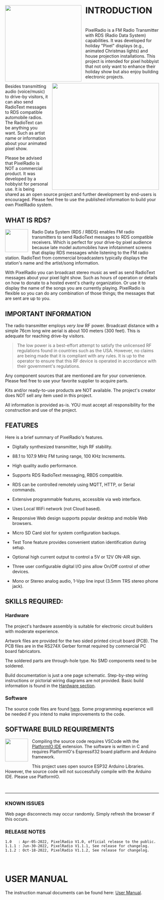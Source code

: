 # <img style="padding-right: 10px; padding-bottom: 5px;" align="left" src="./docs/Images/RadioLogo300.gif" width="250">

# INTRODUCTION

# <img style="padding-left: 10px; padding-bottom: 5px;" align="right" src="./docs/Images/beautyShot2_1200.png" width="350">

PixelRadio is a FM Radio Transmitter with RDS (Radio Data System) capabilities.
It was developed for holiday "Pixel" displays (e.g., animated Christmas lights) and house projection installations.
This project is intended for pixel hobbyist that not only want to enhance their holiday show but also enjoy building electronic projects.

Besides transmitting audio (voice/music) to drive-by visitors, it can also send RadioText messages to RDS compatible automobile radios.
The RadioText can be anything you want. Such as artist name or information about your animated pixel show.

Please be advised that PixelRadio is NOT a commercial product.
It was developed by a hobbyist for personal use.
It is being shared as an open source project and further development by end-users is encouraged.
Please feel free to use the published information to build your own PixelRadio system.

## WHAT IS RDS?

<img style="padding-right: 10px; padding-bottom: 5px;" align="left" src="./docs/Images/rds_logo1_325.png" width="75">

Radio Data System (RDS / RBDS) enables FM radio transmitters to send RadioText messages to RDS compatible receivers.
Which is perfect for your drive-by pixel audience because late model automobiles have infotainment screens that display RDS messages while listening to the FM radio station.
RadioText from commercial broadcasters typically displays the station's name and the artist/song information.

With PixelRadio you can broadcast stereo music as well as send RadioText messages about your pixel light show.
Such as hours of operation or details on how to donate to a hosted event's charity organization.
Or use it to display the name of the songs you are currently playing.
PixelRadio is flexible so you can do any combination of those things; the messages that are sent are up to you.

## IMPORTANT INFORMATION

The radio transmitter employs *very low* RF power.
Broadcast distance with a simple 76cm long wire aerial is about 100 meters (300 feet).
This is adequate for reaching drive-by visitors.

>The low power is a best-effort attempt to satisfy the unlicensed RF regulations found in countries such as the USA.
>However, no claims are being made that it is compliant with any rules.
>It is up to the operator to ensure that this RF device is operated in accordance with their government's regulations.

Any component sources that are mentioned are for your convenience. Please feel free to use your favorite supplier to acquire parts.

Kits and/or ready-to-use products are NOT available.
The project's creator does NOT sell any item used in this project.

All information is provided as-is.
YOU must accept all responsibility for the construction and use of the project.


## FEATURES

Here is a brief summary of PixelRadio's features.

* Digitally synthesized transmitter, high RF stability.

* 88.1 to 107.9 MHz FM tuning range, 100 KHz Increments.

* High quality audio performance.

* Supports RDS RadioText messaging, RBDS compatible.

* RDS can be controlled remotely using MQTT, HTTP, or Serial commands.

* Extensive programmable features, accessible via web interface.

* Uses Local WiFi network (not Cloud based).

* Responsive Web design supports popular desktop and mobile Web browsers.

* Micro SD Card slot for system configuration backups.

* Test Tone feature provides convenient station identification during setup.

* Optional high current output to control a 5V or 12V ON-AIR sign.

* Three user configurable digital I/O pins allow On/Off control of other devices.

* Mono or Stereo analog audio, 1-Vpp line input (3.5mm TRS stereo phone jack).


## SKILLS REQUIRED:

### Hardware
The project's hardware assembly is suitable for electronic circuit builders with moderate experience.

Artwork files are provided for the two sided printed circuit board (PCB).
The PCB files are in the RS274X Gerber format required by commercial PC board fabricators.

The soldered parts are through-hole type. No SMD components need to be soldered.

Build documentation is just a one page schematic.
Step-by-step wiring instructions or pictorial wiring diagrams are not provided.
Basic build information is found in the [Hardware section](./docs/Hardware).

### Software
The source code files are found [here](/src/).
Some programming experience will be needed if you intend to make improvements to the code.

## SOFTWARE BUILD REQUIREMENTS

<span>
<img style="padding-right: 10px; padding-bottom: 20px;" align="left" src="./docs/Images/platformioLogo1_175.png" width="75">

Compiling the source code requires VSCode with the [PlatformIO IDE](https://platformio.org/platformio-ide) extension.
The software is written in C and requires PlatformIO's Espressif32 board platform and Arduino framework.
</span>

This project uses open source ESP32 Arduino Libraries.
However, the source code will not successfully compile with the Arduino IDE. Please use PlatformIO.

&nbsp;&nbsp;&nbsp;

---

### KNOWN ISSUES

Web page disconnects may occur randomly. Simply refresh the browser if this occurs.

### RELEASE NOTES

```
1.0   : Apr-05-2022, PixelRadio V1.0, official release to the public.
1.1.1 : Jun-30-2022, PixelRadio V1.1.1, See release for changelog.
1.1.2 : Oct-18-2022, PixelRadio V1.1.2, See release for changelog.
```

&nbsp;&nbsp;&nbsp;

# USER MANUAL

The instruction manual documents can be found here: [User Manual](./docs/User_Manual/README.md).
